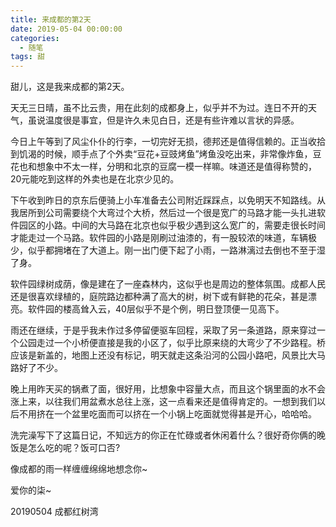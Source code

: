 ```yaml
---
title: 来成都的第2天
date: 2019-05-04 00:00:00
categories:
  - 随笔
tags: 甜
---
```


甜儿，这是我来成都的第2天。

天无三日晴，虽不比云贵，用在此刻的成都身上，似乎并不为过。连日不开的天气，虽说温度很是事宜，但是许久未见白日，还是有些许难以言状的异感。

今日上午等到了风尘仆仆的行李，一切完好无损，德邦还是值得信赖的。正当收拾到饥渴的时候，顺手点了个外卖“豆花+豆豉烤鱼”烤鱼没吃出来，非常像炸鱼，豆花也和想象中不太一样，分明和北京的豆腐一模一样嘛。味道还是值得称赞的，20元能吃到这样的外卖也是在北京少见的。

下午收到昨日的京东后便骑上小车准备去公司附近踩踩点，以免明天不知路线。从我居所到公司需要绕个大弯过个大桥，然后过一个很是宽广的马路才能一头扎进软件园区的小路。中间的大马路在北京也似乎极少遇到这么宽广的，需要走很长时间才能走过一个马路。软件园的小路是刚刷过油漆的，有一股较浓的味道，车辆极少，似乎都拥堵在了大道上。刚一出门便下起了小雨，一路淋漓过去倒也不至于湿了身。

软件园绿树成荫，像是建在了一座森林内，这似乎也是周边的整体氛围。成都人民还是很喜欢绿植的，庭院路边都种满了高大的树，树下或有鲜艳的花朵，甚是漂亮。软件园的楼高耸入云，40层似乎不是个例，明日登顶便一见高下。

雨还在继续，于是乎我未作过多停留便驱车回程，采取了另一条道路，原来穿过一个公园走过一个小桥便直接是我的小区了，似乎比原来绕的大弯少了不少路程。桥应该是新盖的，地图上还没有标记，明天就走这条沿河的公园小路吧，风景比大马路好了不少。

晚上用昨天买的锅煮了面，很好用，比想象中容量大点，而且这个锅里面的水不会涨上来，以往我们用盆煮水总往上涨，这一点看来还是值得肯定的。一想到我们以后不用挤在一个盆里吃面而可以挤在一个小锅上吃面就觉得甚是开心，哈哈哈。

洗完澡写下了这篇日记，不知远方的你正在忙碌或者休闲着什么？很好奇你俩的晚饭是怎么吃的呢？饭可口否?

像成都的雨一样缠缠绵绵地想念你~

爱你的柒~

20190504 成都红树湾
